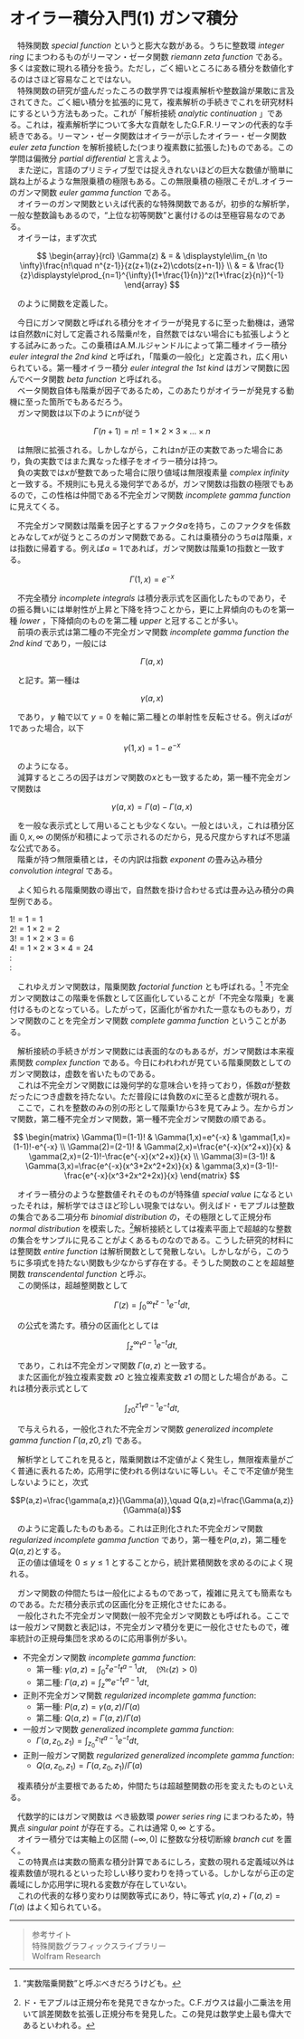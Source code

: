 # オイラー積分入門(1) ガンマ積分

　特殊関数 *special function* というと膨大な数がある。うちに整数環 *integer ring* にまつわるものがリーマン・ゼータ関数 *riemann zeta function* である。多くは変数に現れる積分を扱う。ただし，ごく細いところにある積分を数値化するのはさほど容易なことではない。  
　特殊関数の研究が盛んだったころの数学界では複素解析や整数論が果敢に言及されてきた。ごく細い積分を拡張的に見て，複素解析の手続きでこれを研究材料にするという方法もあった。これが「解析接続 *analytic continuation* 」である。これは，複素解析学について多大な貢献をしたG.F.R.リーマンの代表的な手続きである。リーマン・ゼータ関数はオイラーが示したオイラー・ゼータ関数 *euler zeta function* を解析接続した(つまり複素数に拡張した)ものである。この学問は偏微分 *partial differential* と言えよう。  
　また逆に，言語のプリミティブ型では捉えきれないほどの巨大な数値が簡単に跳ね上がるような無限乗積の極限もある。この無限乗積の極限こそがL.オイラーのガンマ関数 *euler gamma function* である。  
　オイラーのガンマ関数といえば代表的な特殊関数であるが，初歩的な解析学，一般な整数論もあるので，“上位な初等関数”と裏付けるのは至極容易なのである。  
　オイラーは，まず次式  

$$
\begin{array}{rcl}
\Gamma(z) & = & \displaystyle\lim_{n \to \infty}\frac{n!\quad n^{z-1}}{z(z+1)(z+2)\cdots(z+n-1)} \\
 & = & \frac{1}{z}\displaystyle\prod_{n=1}^{\infty}(1+\frac{1}{n})^z(1+\frac{z}{n})^{-1}
\end{array}
$$
  
　のように関数を定義した。  

　今日にガンマ関数と呼ばれる積分をオイラーが発見するに至った動機は，通常は自然数$n$に対して定義される階乗$n!$を，自然数ではない場合にも拡張しようとする試みにあった。この乗積はA.M.ルジャンドルによって第二種オイラー積分 *euler integral the 2nd kind* と呼ばれ，「階乗の一般化」と定義され，広く用いられている。第一種オイラー積分 *euler integral the 1st kind* はガンマ関数に因んでベータ関数 *beta function* と呼ばれる。  
　ベータ関数自体も階乗が因子であるため，このあたりがオイラーが発見する動機に至った箇所でもあるだろう。  
　ガンマ関数は以下のように$n$が従う  

$$\Gamma(n+1)=n!={1}\times{2}\times{3}\times\ldots\times{n}$$

　は無限に拡張される。しかしながら，これはnが正の実数であった場合にあり，負の実数ではまた異なった様子をオイラー積分は持つ。  
　負の実数では$x$が整数であった場合に限り値域は無限複素量 *complex infinity* と一致する。不規則にも見える幾何学であるが，ガンマ関数は指数の極限でもあるので，この性格は仲間である不完全ガンマ関数 *incomplete gamma function* に見えてくる。  

　不完全ガンマ関数は階乗を因子とするファクタ$a$を持ち，このファクタを係数とみなして$x$が従うところのガンマ関数である。これは乗積分のうち$a$は階乗，$x$は指数に帰着する。例えば$a=1$であれば，ガンマ関数は階乗1の指数と一致する。  

$$\Gamma(1,x)=e^{-x}$$

　不完全積分 *incomplete integrals* は積分表示式を区画化したものであり，その振る舞いには単射性が上昇と下降を持つことから，更に上昇傾向のものを第一種 *lower* ，下降傾向のものを第二種 *upper* と冠することが多い。  
　前項の表示式は第二種の不完全ガンマ関数 *incomplete gamma function the 2nd kind* であり，一般には

$$\Gamma(a,x)$$

　と記す。第一種は
 
$$\gamma(a,x)$$

　であり， $y$ 軸で以て $y=0$ を軸に第二種との単射性を反転させる。例えば$a$が1であった場合，以下  

$$\gamma(1,x)=1-e^{-x}$$

　のようになる。  
　減算するところの因子はガンマ関数の$x$とも一致するため，第一種不完全ガンマ関数は  

$$\gamma(a,x)=\Gamma(a)-\Gamma(a,x)$$

　を一般な表示式として用いることも少なくない。一般とはいえ，これは積分区画 $0, x, \infty$ の関係が和積によって示されるのだから，見る尺度からすれば不思議な公式である。  
　階乗が持つ無限乗積とは，その内訳は指数 *exponent* の畳み込み積分 *convolution integral* である。  

　よく知られる階乗関数の導出で，自然数を掛け合わせる式は畳み込み積分の典型例である。  

$1!=1=1$  
$2!={1}\times{2}=2$  
$3!={1}\times{2}\times{3}=6$  
$4!={1}\times{2}\times{3}\times{4}=24$  
$:$  
$:$  

　これゆえガンマ関数は，階乗関数 *factorial function* とも呼ばれる。[^1] 不完全ガンマ関数はこの階乗を係数として区画化していることが「不完全な階乗」を裏付けるものとなっている。したがって，区画化が省かれた一意なものもあり，ガンマ関数のことを完全ガンマ関数 *complete gamma function* ということがある。  

　解析接続の手続きがガンマ関数には表面的なのもあるが，ガンマ関数は本来複素関数 *complex function* である。今日にわれわれが見ている階乗関数としてのガンマ関数は，虚数を省いたものである。  
　これは不完全ガンマ関数には幾何学的な意味合いを持っており，係数$a$が整数だったにつき虚数を持たない。ただ普段には負数の$x$に至ると虚数が現れる。  
　ここで，これを整数のみの別の形として階乗1から3を見てみよう。左からガンマ関数，第二種不完全ガンマ関数，第一種不完全ガンマ関数の順である。  

$$
\begin{matrix}
\Gamma(1)=(1-1)! & \Gamma(1,x)=e^{-x} & \gamma(1,x)=(1-1)!-e^{-x} \\
\Gamma(2)=(2-1)! & \Gamma(2,x)=\frac{e^{-x}(x^2+x)}{x} & \gamma(2,x)=(2-1)!-\frac{e^{-x}(x^2+x)}{x} \\
\Gamma(3)=(3-1)! & \Gamma(3,x)=\frac{e^{-x}(x^3+2x^2+2x)}{x}  & \gamma(3,x)=(3-1)!-\frac{e^{-x}(x^3+2x^2+2x)}{x}
\end{matrix}
$$

　オイラー積分のような整数値それそのものが特殊値 *special value* になるといったそれは，解析学ではさほど珍しい現象ではない。例えばド・モアブルは整数の集合である二項分布 *binomial distribution* の，その極限として正規分布 *normal distribution* を模索した。[^2]解析接続としては複素平面上で超越的な整数の集合をサンプルに見ることがよくあるものなのである。こうした研究的材料には整関数 *entire function* は解析関数として発散しない。しかしながら，このうちに多項式を持たない関数も少なからず存在する。そうした関数のことを超越整関数 *transcendental function* と呼ぶ。  
　この関係は，超越整関数として  

$$\Gamma(z)=\int_{0}^{\infty}t^{z-1}e^{-t}dt,$$

　の公式を満たす。積分の区画化としては  
 
$$\int_{z}^{\infty}t^{a-1}e^{-t}dt,$$

　であり，これは不完全ガンマ関数 $\Gamma(a,z)$ と一致する。  
　また区画化が独立複素変数 $z0$ と独立複素変数 $z1$ の間とした場合がある。これは積分表示式として  
 
$$\int_{z0}^{z1}t^{a-1}e^{-t}dt,$$

　で与えられる，一般化された不完全ガンマ関数 *generalized incomplete gamma function* $\Gamma(a,z0,z1)$ である。  

　解析学としてこれを見ると，階乗関数は不定値がよく発生し，無限複素量がごく普通に表れるため，応用学に使われる例はないに等しい。そこで不定値が発生しないようにと，次式  

$$P(a,z)=\frac{\gamma(a,z)}{\Gamma(a)},\quad Q(a,z)=\frac{\Gamma(a,z)}{\Gamma(a)}$$

　のように定義したものもある。これは正則化された不完全ガンマ関数 *regularized incomplete gamma function* であり，第一種を$P(a,z)$，第二種を$Q(a,z)$とする。  
　正の値は値域を ${0}\le{y}\le{1}$ とすることから，統計累積関数を求めるのによく現れる。  

　ガンマ関数の仲間たちは一般化によるものであって，複雑に見えても簡素なものである。ただ積分表示式の区画化分を正規化させたにある。  
　一般化された不完全ガンマ関数(一般不完全ガンマ関数とも呼ばれる。ここでは一般ガンマ関数と表記)は，不完全ガンマ積分を更に一般化させたもので，確率統計の正規母集団を求めるのに応用事例が多い。  

* 不完全ガンマ関数 *incomplete gamma function*:
  * 第一種: $\gamma(a,z)=\int_0^z e^{-t} t^{a-1} dt, \quad (\mathfrak{Re}(z)>0)$
  * 第二種: $\Gamma(a,z)=\int_z^\infty e^{-t} t^{a-1} dt,$
* 正則不完全ガンマ関数 *regularized incomplete gamma function*:
  * 第一種: $P(a,z)=\gamma(a,z)/\Gamma(a)$
  * 第二種: $Q(a,z)=\Gamma(a,z)/\Gamma(a)$
* 一般ガンマ関数 *generalized incomplete gamma function*:
  * $\Gamma(a,z_0,z_1)=\int_{z_0}^{z_1}t^{a-1} e^{-t} dt,$
* 正則一般ガンマ関数 *regularized generalized incomplete gamma function*:
  * $Q(a,z_0,z_1)=\Gamma(a,z_0,z_1)/\Gamma(a)$

　複素積分が主要根であるため，仲間たちは超越整関数の形を変えたものといえる。  

　代数学的にはガンマ関数は べき級数環 *power series ring* にまつわるため，特異点 *singular point* が存在する。これは通常 $0,\infty$ とする。  
　オイラー積分では実軸上の区間 $(-\infty,0]$ に整数な分枝切断線 *branch cut* を置く。  
　この特異点は実数の簡素な積分計算であるにしろ，変数の現れる定義域以外は複素数値が現れるといった珍しい移り変わりを持っている。しかしながら正の定義域にしか応用学に現れる変数が存在していない。  
　これの代表的な移り変わりは関数等式にあり，特に等式 $\gamma(a,z)+\Gamma(a,z)=\Gamma(a)$ はよく知られている。  

---

> 参考サイト  
> 特殊関数グラフィックスライブラリー  
> Wolfram Research  

[^1]: “実数階乗関数”と呼ぶべきだろうけども。
[^2]: ド・モアブルは正規分布を発見できなかった。C.F.ガウスは最小二乗法を用いて誤差関数を拡張し正規分布を発見した。この発見は数学史上最も偉大であるといわれる。
